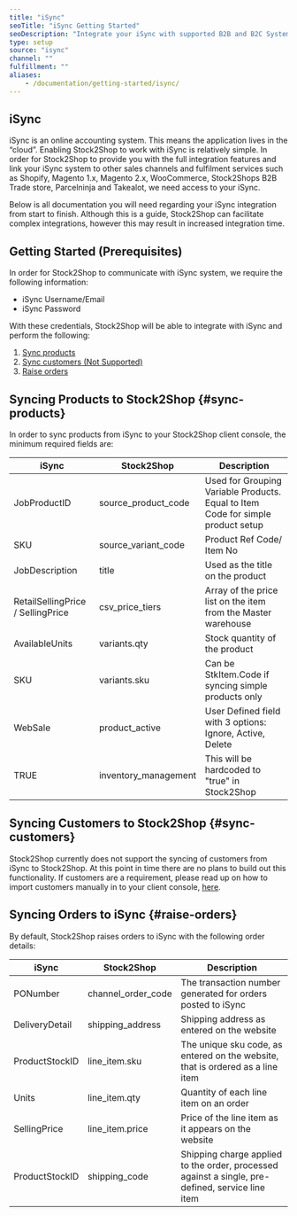```yaml
---
title: "iSync"
seoTitle: "iSync Getting Started"
seoDescription: "Integrate your iSync with supported B2B and B2C Systems through Stock2Shop"
type: setup
source: "isync"
channel: ""
fulfillment: ""
aliases:
    - /documentation/getting-started/isync/
---
```


## iSync
iSync is an online accounting system. This means the application lives in the “cloud”. Enabling Stock2Shop to work with iSync is relatively simple. 
In order for Stock2Shop to provide you with the full integration features and link your iSync system to other sales channels and fulfilment services such as 
Shopify, Magento 1.x, Magento 2.x, WooCommerce, Stock2Shops B2B Trade store, 
Parcelninja and Takealot, we need access to your iSync.

Below is all documentation you will need regarding your iSync integration from start to finish.
Although this is a guide, Stock2Shop can facilitate complex integrations, however this may result in increased integration time.

## Getting Started (Prerequisites)
In order for Stock2Shop to communicate with iSync system, 
we require the following information:

- iSync Username/Email
- iSync Password

With these credentials, Stock2Shop will be able to integrate with 
iSync and perform the following:

1. [Sync products](#sync-products) 
2. [Sync customers (Not Supported)](#sync-customers) 
3. [Raise orders](#raise-orders) 

## Syncing Products to Stock2Shop {#sync-products}
In order to sync products from iSync to your Stock2Shop client console, 
the minimum required fields are:

| iSync                             | Stock2Shop            | Description                                                                      |
| --------------------------------- | --------------------- | -------------------------------------------------------------------------------- |
| JobProductID                      | source_product_code   | Used for Grouping Variable Products. Equal to Item Code for simple product setup |
| SKU                               | source_variant_code   | Product Ref Code/ Item No                                                        |
| JobDescription                    | title                 | Used as the title on the product                                                 |
| RetailSellingPrice / SellingPrice | csv_price_tiers       | Array of the price list on the item from the Master warehouse                    |
| AvailableUnits                    | variants.qty          | Stock quantity of the product                                                    |
| SKU                               | variants.sku          | Can be StkItem.Code if syncing simple products only                              |
| WebSale                           | product_active        | User Defined field with 3 options: Ignore, Active, Delete                        |
| TRUE                              | inventory_management  | This will be hardcoded to "true" in Stock2Shop                                   |

## Syncing Customers to Stock2Shop  {#sync-customers}
Stock2Shop currently does not support the syncing of customers from iSync to Stock2Shop. 
At this point in time there are no plans to build out this functionality. 
If customers are a requirement, please read up on how to import customers manually in to your client console, [here](/help/how-it-works-customer-import "Manually import customers into Stock2Shop").
 
## Syncing Orders to iSync {#raise-orders}
By default, Stock2Shop raises orders to iSync with the following order details:

| iSync          | Stock2Shop           | Description                                                                                      |
| -------------- | -------------------- | ------------------------------------------------------------------------------------------------ |
| PONumber       | channel_order_code   | The transaction number generated for orders posted to iSync                                      |
| DeliveryDetail | shipping_address     | Shipping address as entered on the website                                                       |
| ProductStockID | line_item.sku        | The unique sku code, as entered on the website, that is ordered as a line item                   |
| Units          | line_item.qty        | Quantity of each line item on an order                                                           |
| SellingPrice   | line_item.price      | Price of the line item as it appears on the website                                              |
| ProductStockID | shipping_code        | Shipping charge applied to the order, processed against a single, pre-defined, service line item |
